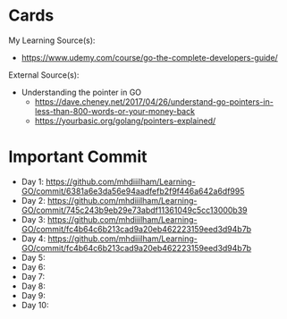 # Cards
My Learning Source(s): 
- https://www.udemy.com/course/go-the-complete-developers-guide/


External Source(s):
- Understanding the pointer in GO
	- https://dave.cheney.net/2017/04/26/understand-go-pointers-in-less-than-800-words-or-your-money-back
	-	https://yourbasic.org/golang/pointers-explained/

# Important Commit
- Day 1: https://github.com/mhdiiilham/Learning-GO/commit/6381a6e3da56e94aadfefb2f9f446a642a6df995
- Day 2: https://github.com/mhdiiilham/Learning-GO/commit/745c243b9eb29e73abdf11361049c5cc13000b39
- Day 3: https://github.com/mhdiiilham/Learning-GO/commit/fc4b64c6b213cad9a20eb462223159eed3d94b7b
- Day 4: https://github.com/mhdiiilham/Learning-GO/commit/fc4b64c6b213cad9a20eb462223159eed3d94b7b
- Day 5:
- Day 6:
- Day 7:
- Day 8:
- Day 9:
- Day 10:
